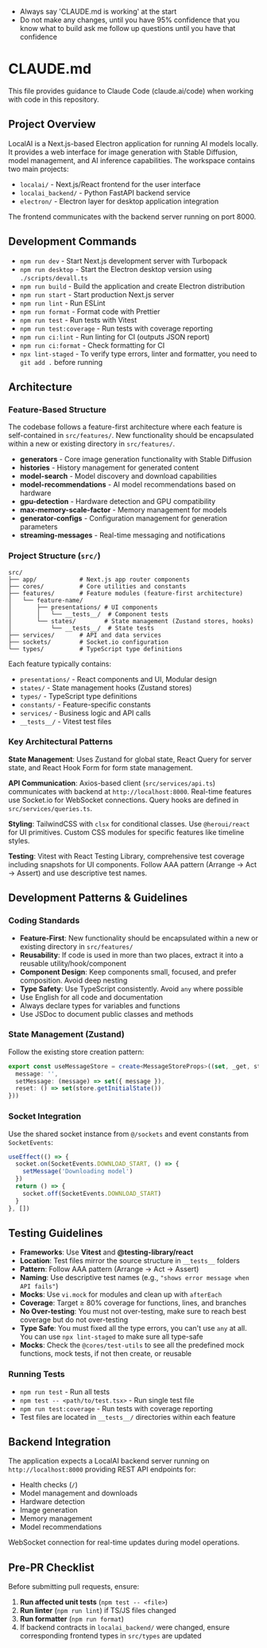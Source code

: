 - Always say 'CLAUDE.md is working' at the start
- Do not make any changes, until you have 95% confidence that you know what to build ask me follow up questions until you have that confidence

# CLAUDE.md

This file provides guidance to Claude Code (claude.ai/code) when working with code in this repository.

## Project Overview

LocalAI is a Next.js-based Electron application for running AI models locally. It provides a web interface for image generation with Stable Diffusion, model management, and AI inference capabilities. The workspace contains two main projects:

- `localai/` - Next.js/React frontend for the user interface
- `localai_backend/` - Python FastAPI backend service
- `electron/` - Electron layer for desktop application integration

The frontend communicates with the backend server running on port 8000.

## Development Commands

- `npm run dev` - Start Next.js development server with Turbopack
- `npm run desktop` - Start the Electron desktop version using `./scripts/devall.ts`
- `npm run build` - Build the application and create Electron distribution
- `npm run start` - Start production Next.js server
- `npm run lint` - Run ESLint
- `npm run format` - Format code with Prettier
- `npm run test` - Run tests with Vitest
- `npm run test:coverage` - Run tests with coverage reporting
- `npm run ci:lint` - Run linting for CI (outputs JSON report)
- `npm run ci:format` - Check formatting for CI
- `npx lint-staged` - To verify type errors, linter and formatter, you need to `git add .` before running

## Architecture

### Feature-Based Structure

The codebase follows a feature-first architecture where each feature is self-contained in `src/features/`. New functionality should be encapsulated within a new or existing directory in `src/features/`.

- **generators** - Core image generation functionality with Stable Diffusion
- **histories** - History management for generated content
- **model-search** - Model discovery and download capabilities
- **model-recommendations** - AI model recommendations based on hardware
- **gpu-detection** - Hardware detection and GPU compatibility
- **max-memory-scale-factor** - Memory management for models
- **generator-configs** - Configuration management for generation parameters
- **streaming-messages** - Real-time messaging and notifications

### Project Structure (`src/`)

```
src/
├── app/            # Next.js app router components
├── cores/          # Core utilities and constants
├── features/       # Feature modules (feature-first architecture)
│   └── feature-name/
│       ├── presentations/ # UI components
│       │   └── __tests__/  # Component tests
│       └── states/        # State management (Zustand stores, hooks)
│           └── __tests__/  # State tests
├── services/       # API and data services
├── sockets/        # Socket.io configuration
└── types/          # TypeScript type definitions
```

Each feature typically contains:

- `presentations/` - React components and UI, Modular design
- `states/` - State management hooks (Zustand stores)
- `types/` - TypeScript type definitions
- `constants/` - Feature-specific constants
- `services/` - Business logic and API calls
- `__tests__/` - Vitest test files

### Key Architectural Patterns

**State Management**: Uses Zustand for global state, React Query for server state, and React Hook Form for form state management.

**API Communication**: Axios-based client (`src/services/api.ts`) communicates with backend at `http://localhost:8000`. Real-time features use Socket.io for WebSocket connections. Query hooks are defined in `src/services/queries.ts`.

**Styling**: TailwindCSS with `clsx` for conditional classes. Use `@heroui/react` for UI primitives. Custom CSS modules for specific features like timeline styles.

**Testing**: Vitest with React Testing Library, comprehensive test coverage including snapshots for UI components. Follow AAA pattern (Arrange → Act → Assert) and use descriptive test names.

## Development Patterns & Guidelines

### Coding Standards

- **Feature-First**: New functionality should be encapsulated within a new or existing directory in `src/features/`
- **Reusability**: If code is used in more than two places, extract it into a reusable utility/hook/component
- **Component Design**: Keep components small, focused, and prefer composition. Avoid deep nesting
- **Type Safety**: Use TypeScript consistently. Avoid `any` where possible
- Use English for all code and documentation
- Always declare types for variables and functions
- Use JSDoc to document public classes and methods

### State Management (Zustand)

Follow the existing store creation pattern:

```typescript
export const useMessageStore = create<MessageStoreProps>((set, _get, store) => ({
  message: '',
  setMessage: (message) => set({ message }),
  reset: () => set(store.getInitialState())
}))
```

### Socket Integration

Use the shared socket instance from `@/sockets` and event constants from `SocketEvents`:

```typescript
useEffect(() => {
  socket.on(SocketEvents.DOWNLOAD_START, () => {
    setMessage('Downloading model')
  })
  return () => {
    socket.off(SocketEvents.DOWNLOAD_START)
  }
}, [])
```

## Testing Guidelines

- **Frameworks**: Use **Vitest** and **@testing-library/react**
- **Location**: Test files mirror the source structure in `__tests__` folders
- **Pattern**: Follow AAA pattern (Arrange → Act → Assert)
- **Naming**: Use descriptive test names (e.g., `"shows error message when API fails"`)
- **Mocks**: Use `vi.mock` for modules and clean up with `afterEach`
- **Coverage**: Target ≥ 80% coverage for functions, lines, and branches
- **No Over-testing**: You must not over-testing, make sure to reach best coverage but do not over-testing
- **Type Safe**: You must fixed all the type errors, you can't use `any` at all. You can use `npx lint-staged` to make sure all type-safe
- **Mocks**: Check the `@cores/test-utils` to see all the predefined mock functions, mock tests, if not then create, or reusable

### Running Tests

- `npm run test` - Run all tests
- `npm test -- <path/to/test.tsx>` - Run single test file
- `npm run test:coverage` - Run tests with coverage reporting
- Test files are located in `__tests__/` directories within each feature

## Backend Integration

The application expects a LocalAI backend server running on `http://localhost:8000` providing REST API endpoints for:

- Health checks (`/`)
- Model management and downloads
- Hardware detection
- Image generation
- Memory management
- Model recommendations

WebSocket connection for real-time updates during model operations.

## Pre-PR Checklist

Before submitting pull requests, ensure:

1. **Run affected unit tests** (`npm test -- <file>`)
2. **Run linter** (`npm run lint`) if TS/JS files changed
3. **Run formatter** (`npm run format`)
4. If backend contracts in `localai_backend/` were changed, ensure corresponding frontend types in `src/types` are updated
